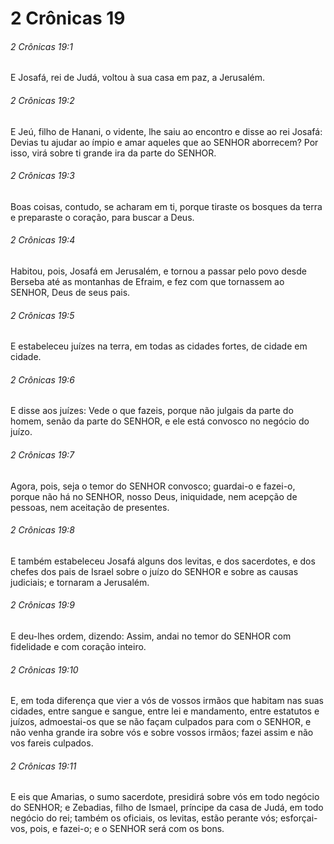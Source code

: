 # 2 Crônicas 19

###### 2 Crônicas 19:1

E Josafá, rei de Judá, voltou à sua casa em paz, a Jerusalém.

###### 2 Crônicas 19:2

E Jeú, filho de Hanani, o vidente, lhe saiu ao encontro e disse ao rei Josafá: Devias tu ajudar ao ímpio e amar aqueles que ao SENHOR aborrecem? Por isso, virá sobre ti grande ira da parte do SENHOR.

###### 2 Crônicas 19:3

Boas coisas, contudo, se acharam em ti, porque tiraste os bosques da terra e preparaste o coração, para buscar a Deus.

###### 2 Crônicas 19:4

Habitou, pois, Josafá em Jerusalém, e tornou a passar pelo povo desde Berseba até as montanhas de Efraim, e fez com que tornassem ao SENHOR, Deus de seus pais.

###### 2 Crônicas 19:5

E estabeleceu juízes na terra, em todas as cidades fortes, de cidade em cidade.

###### 2 Crônicas 19:6

E disse aos juízes: Vede o que fazeis, porque não julgais da parte do homem, senão da parte do SENHOR, e ele está convosco no negócio do juízo.

###### 2 Crônicas 19:7

Agora, pois, seja o temor do SENHOR convosco; guardai-o e fazei-o, porque não há no SENHOR, nosso Deus, iniquidade, nem acepção de pessoas, nem aceitação de presentes.

###### 2 Crônicas 19:8

E também estabeleceu Josafá alguns dos levitas, e dos sacerdotes, e dos chefes dos pais de Israel sobre o juízo do SENHOR e sobre as causas judiciais; e tornaram a Jerusalém.

###### 2 Crônicas 19:9

E deu-lhes ordem, dizendo: Assim, andai no temor do SENHOR com fidelidade e com coração inteiro.

###### 2 Crônicas 19:10

E, em toda diferença que vier a vós de vossos irmãos que habitam nas suas cidades, entre sangue e sangue, entre lei e mandamento, entre estatutos e juízos, admoestai-os que se não façam culpados para com o SENHOR, e não venha grande ira sobre vós e sobre vossos irmãos; fazei assim e não vos fareis culpados.

###### 2 Crônicas 19:11

E eis que Amarias, o sumo sacerdote, presidirá sobre vós em todo negócio do SENHOR; e Zebadias, filho de Ismael, príncipe da casa de Judá, em todo negócio do rei; também os oficiais, os levitas, estão perante vós; esforçai-vos, pois, e fazei-o; e o SENHOR será com os bons.


